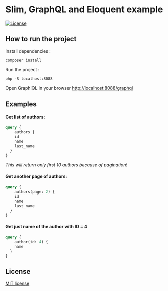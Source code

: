 # Slim, GraphQL and Eloquent example

[![License](https://img.shields.io/badge/License-MIT-blue.svg?maxAge=2592000)](https://github.com/juffalow/slim-graphql-eloquent-example/blob/master/LICENSE)


## How to run the project

Install dependencies :

```shell
composer install
```

Run the project :

```shell
php -S localhost:8088
```

Open GraphiQL in your browser [http://localhost:8088/graphql](http://localhost:8088/graphql)

## Examples

#### Get list of authors:

```graphql
query {
	authors {
  	id
    name
    last_name
  }
}
```

*This will return only first 10 authors because of pagination!*

#### Get another page of authors:

```graphql
query {
	authors(page: 2) {
  	id
    name
    last_name
  }
}
```

#### Get just name of the author with ID = 4

```graphql
query {
	author(id: 4) {
    name
  }
}
```

## License

[MIT license](./LICENSE)